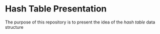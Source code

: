 # Hash Table Presentation 
The purpose of this repository is to present the idea of the *hash table* data structure 
